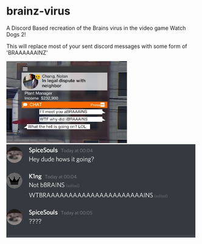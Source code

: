 # brainz-virus
A Discord Based recreation of the Brains virus in the video game Watch Dogs 2!

This will replace most of your sent discord messages with some form of 'BRAAAAAAINZ'

![Image of The Watch Dogs 2 Brains Virus](brains1.PNG)
![Image of The Recreation in action](brains2.PNG)
